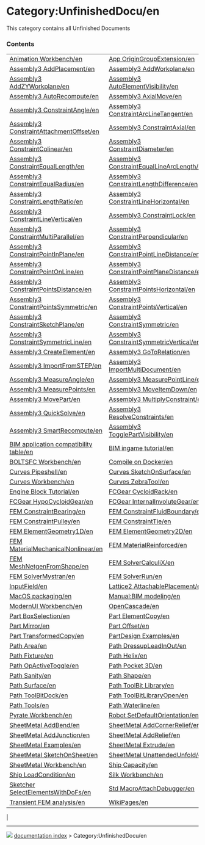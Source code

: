 # Category:UnfinishedDocu/en
This category contains all Unfinished Documents

### Contents

|     |     |     |
| --- | --- | --- |
| [Animation Workbench/en](Animation_Workbench/en.md) | [App OriginGroupExtension/en](App_OriginGroupExtension/en.md) | [Assembly3 AddOrigin/en](Assembly3_AddOrigin/en.md) |
| [Assembly3 AddPlacement/en](Assembly3_AddPlacement/en.md) | [Assembly3 AddWorkplane/en](Assembly3_AddWorkplane/en.md) | [Assembly3 AddXZWorkplane/en](Assembly3_AddXZWorkplane/en.md) |
| [Assembly3 AddZYWorkplane/en](Assembly3_AddZYWorkplane/en.md) | [Assembly3 AutoElementVisibility/en](Assembly3_AutoElementVisibility/en.md) | [Assembly3 AutoFixElement/en](Assembly3_AutoFixElement/en.md) |
| [Assembly3 AutoRecompute/en](Assembly3_AutoRecompute/en.md) | [Assembly3 AxialMove/en](Assembly3_AxialMove/en.md) | [Assembly3 ConstraintAlignment/en](Assembly3_ConstraintAlignment/en.md) |
| [Assembly3 ConstraintAngle/en](Assembly3_ConstraintAngle/en.md) | [Assembly3 ConstraintArcLineTangent/en](Assembly3_ConstraintArcLineTangent/en.md) | [Assembly3 ConstraintAttachment/en](Assembly3_ConstraintAttachment/en.md) |
| [Assembly3 ConstraintAttachmentOffset/en](Assembly3_ConstraintAttachmentOffset/en.md) | [Assembly3 ConstraintAxial/en](Assembly3_ConstraintAxial/en.md) | [Assembly3 ConstraintCoincidence/en](Assembly3_ConstraintCoincidence/en.md) |
| [Assembly3 ConstraintColinear/en](Assembly3_ConstraintColinear/en.md) | [Assembly3 ConstraintDiameter/en](Assembly3_ConstraintDiameter/en.md) | [Assembly3 ConstraintEqualAngle/en](Assembly3_ConstraintEqualAngle/en.md) |
| [Assembly3 ConstraintEqualLength/en](Assembly3_ConstraintEqualLength/en.md) | [Assembly3 ConstraintEqualLineArcLength/en](Assembly3_ConstraintEqualLineArcLength/en.md) | [Assembly3 ConstraintEqualPointLineDistance/en](Assembly3_ConstraintEqualPointLineDistance/en.md) |
| [Assembly3 ConstraintEqualRadius/en](Assembly3_ConstraintEqualRadius/en.md) | [Assembly3 ConstraintLengthDifference/en](Assembly3_ConstraintLengthDifference/en.md) | [Assembly3 ConstraintLengthEqualPointLineDistance/en](Assembly3_ConstraintLengthEqualPointLineDistance/en.md) |
| [Assembly3 ConstraintLengthRatio/en](Assembly3_ConstraintLengthRatio/en.md) | [Assembly3 ConstraintLineHorizontal/en](Assembly3_ConstraintLineHorizontal/en.md) | [Assembly3 ConstraintLineLength/en](Assembly3_ConstraintLineLength/en.md) |
| [Assembly3 ConstraintLineVertical/en](Assembly3_ConstraintLineVertical/en.md) | [Assembly3 ConstraintLock/en](Assembly3_ConstraintLock/en.md) | [Assembly3 ConstraintMidPoint/en](Assembly3_ConstraintMidPoint/en.md) |
| [Assembly3 ConstraintMultiParallel/en](Assembly3_ConstraintMultiParallel/en.md) | [Assembly3 ConstraintPerpendicular/en](Assembly3_ConstraintPerpendicular/en.md) | [Assembly3 ConstraintPointDistance/en](Assembly3_ConstraintPointDistance/en.md) |
| [Assembly3 ConstraintPointInPlane/en](Assembly3_ConstraintPointInPlane/en.md) | [Assembly3 ConstraintPointLineDistance/en](Assembly3_ConstraintPointLineDistance/en.md) | [Assembly3 ConstraintPointOnCircle/en](Assembly3_ConstraintPointOnCircle/en.md) |
| [Assembly3 ConstraintPointOnLine/en](Assembly3_ConstraintPointOnLine/en.md) | [Assembly3 ConstraintPointPlaneDistance/en](Assembly3_ConstraintPointPlaneDistance/en.md) | [Assembly3 ConstraintPointsCoincident/en](Assembly3_ConstraintPointsCoincident/en.md) |
| [Assembly3 ConstraintPointsDistance/en](Assembly3_ConstraintPointsDistance/en.md) | [Assembly3 ConstraintPointsHorizontal/en](Assembly3_ConstraintPointsHorizontal/en.md) | [Assembly3 ConstraintPointsProjectDistance/en](Assembly3_ConstraintPointsProjectDistance/en.md) |
| [Assembly3 ConstraintPointsSymmetric/en](Assembly3_ConstraintPointsSymmetric/en.md) | [Assembly3 ConstraintPointsVertical/en](Assembly3_ConstraintPointsVertical/en.md) | [Assembly3 ConstraintSameOrientation/en](Assembly3_ConstraintSameOrientation/en.md) |
| [Assembly3 ConstraintSketchPlane/en](Assembly3_ConstraintSketchPlane/en.md) | [Assembly3 ConstraintSymmetric/en](Assembly3_ConstraintSymmetric/en.md) | [Assembly3 ConstraintSymmetricHorizontal/en](Assembly3_ConstraintSymmetricHorizontal/en.md) |
| [Assembly3 ConstraintSymmetricLine/en](Assembly3_ConstraintSymmetricLine/en.md) | [Assembly3 ConstraintSymmetricVertical/en](Assembly3_ConstraintSymmetricVertical/en.md) | [Assembly3 CreateAssembly/en](Assembly3_CreateAssembly/en.md) |
| [Assembly3 CreateElement/en](Assembly3_CreateElement/en.md) | [Assembly3 GoToRelation/en](Assembly3_GoToRelation/en.md) | [Assembly3 GroupObjects/en](Assembly3_GroupObjects/en.md) |
| [Assembly3 ImportFromSTEP/en](Assembly3_ImportFromSTEP/en.md) | [Assembly3 ImportMultiDocument/en](Assembly3_ImportMultiDocument/en.md) | [Assembly3 LockMover/en](Assembly3_LockMover/en.md) |
| [Assembly3 MeasureAngle/en](Assembly3_MeasureAngle/en.md) | [Assembly3 MeasurePointLine/en](Assembly3_MeasurePointLine/en.md) | [Assembly3 MeasurePointPlane/en](Assembly3_MeasurePointPlane/en.md) |
| [Assembly3 MeasurePoints/en](Assembly3_MeasurePoints/en.md) | [Assembly3 MoveItemDown/en](Assembly3_MoveItemDown/en.md) | [Assembly3 MoveItemUp/en](Assembly3_MoveItemUp/en.md) |
| [Assembly3 MovePart/en](Assembly3_MovePart/en.md) | [Assembly3 MultiplyConstraint/en](Assembly3_MultiplyConstraint/en.md) | [Assembly3 QuickMove/en](Assembly3_QuickMove/en.md) |
| [Assembly3 QuickSolve/en](Assembly3_QuickSolve/en.md) | [Assembly3 ResolveConstraints/en](Assembly3_ResolveConstraints/en.md) | [Assembly3 ShowElementCS/en](Assembly3_ShowElementCS/en.md) |
| [Assembly3 SmartRecompute/en](Assembly3_SmartRecompute/en.md) | [Assembly3 TogglePartVisibility/en](Assembly3_TogglePartVisibility/en.md) | [Assembly3 TracePartMove/en](Assembly3_TracePartMove/en.md) |
| [BIM application compatibility table/en](BIM_application_compatibility_table/en.md) | [BIM ingame tutorial/en](BIM_ingame_tutorial/en.md) | [BIM Workbench/en](BIM_Workbench/en.md) |
| [BOLTSFC Workbench/en](BOLTSFC_Workbench/en.md) | [Compile on Docker/en](Compile_on_Docker/en.md) | [CurvedShapes Workbench/en](CurvedShapes_Workbench/en.md) |
| [Curves Pipeshell/en](Curves_Pipeshell/en.md) | [Curves SketchOnSurface/en](Curves_SketchOnSurface/en.md) | [Curves SplitCurve/en](Curves_SplitCurve/en.md) |
| [Curves Workbench/en](Curves_Workbench/en.md) | [Curves ZebraTool/en](Curves_ZebraTool/en.md) | [Developing FreeCAD with KDevelop/en](Developing_FreeCAD_with_KDevelop/en.md) |
| [Engine Block Tutorial/en](Engine_Block_Tutorial/en.md) | [FCGear CycloidRack/en](FCGear_CycloidRack/en.md) | [FCGear GearConnector/en](FCGear_GearConnector/en.md) |
| [FCGear HypoCycloidGear/en](FCGear_HypoCycloidGear/en.md) | [FCGear InternalInvoluteGear/en](FCGear_InternalInvoluteGear/en.md) | [FEM ConstantVacuumPermittivity/en](FEM_ConstantVacuumPermittivity/en.md) |
| [FEM ConstraintBearing/en](FEM_ConstraintBearing/en.md) | [FEM ConstraintFluidBoundary/en](FEM_ConstraintFluidBoundary/en.md) | [FEM ConstraintGear/en](FEM_ConstraintGear/en.md) |
| [FEM ConstraintPulley/en](FEM_ConstraintPulley/en.md) | [FEM ConstraintTie/en](FEM_ConstraintTie/en.md) | [FEM CreateNodesSet/en](FEM_CreateNodesSet/en.md) |
| [FEM ElementGeometry1D/en](FEM_ElementGeometry1D/en.md) | [FEM ElementGeometry2D/en](FEM_ElementGeometry2D/en.md) | [FEM ElementRotation1D/en](FEM_ElementRotation1D/en.md) |
| [FEM MaterialMechanicalNonlinear/en](FEM_MaterialMechanicalNonlinear/en.md) | [FEM MaterialReinforced/en](FEM_MaterialReinforced/en.md) | [FEM MeshClear/en](FEM_MeshClear/en.md) |
| [FEM MeshNetgenFromShape/en](FEM_MeshNetgenFromShape/en.md) | [FEM SolverCalculiX/en](FEM_SolverCalculiX/en.md) | [FEM SolverControl/en](FEM_SolverControl/en.md) |
| [FEM SolverMystran/en](FEM_SolverMystran/en.md) | [FEM SolverRun/en](FEM_SolverRun/en.md) | [FreeCAD Docker CLI mode/en](FreeCAD_Docker_CLI_mode/en.md) |
| [InputField/en](InputField/en.md) | [Lattice2 AttachablePlacement/en](Lattice2_AttachablePlacement/en.md) | [Lattice2 Workbench/en](Lattice2_Workbench/en.md) |
| [MacOS packaging/en](MacOS_packaging/en.md) | [Manual:BIM modeling/en](Manual_BIM_modeling/en.md) | [Migrating to FreeCAD from SolidWorks/en](Migrating_to_FreeCAD_from_SolidWorks/en.md) |
| [ModernUI Workbench/en](ModernUI_Workbench/en.md) | [OpenCascade/en](OpenCascade/en.md) | [OpenSCAD ColorCodeShape/en](OpenSCAD_ColorCodeShape/en.md) |
| [Part BoxSelection/en](Part_BoxSelection/en.md) | [Part ElementCopy/en](Part_ElementCopy/en.md) | [Part Loft/en](Part_Loft/en.md) |
| [Part Mirror/en](Part_Mirror/en.md) | [Part Offset/en](Part_Offset/en.md) | [Part RuledSurface/en](Part_RuledSurface/en.md) |
| [Part TransformedCopy/en](Part_TransformedCopy/en.md) | [PartDesign Examples/en](PartDesign_Examples/en.md) | [Path Area Workplane/en](Path_Area_Workplane/en.md) |
| [Path Area/en](Path_Area/en.md) | [Path DressupLeadInOut/en](Path_DressupLeadInOut/en.md) | [Path Engrave/en](Path_Engrave/en.md) |
| [Path Fixture/en](Path_Fixture/en.md) | [Path Helix/en](Path_Helix/en.md) | [Path MillFace/en](Path_MillFace/en.md) |
| [Path OpActiveToggle/en](Path_OpActiveToggle/en.md) | [Path Pocket 3D/en](Path_Pocket_3D/en.md) | [Path Postprocessor Customization/en](Path_Postprocessor_Customization/en.md) |
| [Path Sanity/en](Path_Sanity/en.md) | [Path Shape/en](Path_Shape/en.md) | [Path Simulator/en](Path_Simulator/en.md) |
| [Path Surface/en](Path_Surface/en.md) | [Path ToolBit Library/en](Path_ToolBit_Library/en.md) | [Path ToolBit/en](Path_ToolBit/en.md) |
| [Path ToolBitDock/en](Path_ToolBitDock/en.md) | [Path ToolBitLibraryOpen/en](Path_ToolBitLibraryOpen/en.md) | [Path ToolController/en](Path_ToolController/en.md) |
| [Path Tools/en](Path_Tools/en.md) | [Path Waterline/en](Path_Waterline/en.md) | [POV-Ray-Rendering Workbench/en](POV-Ray-Rendering_Workbench/en.md) |
| [Pyrate Workbench/en](Pyrate_Workbench/en.md) | [Robot SetDefaultOrientation/en](Robot_SetDefaultOrientation/en.md) | [SheetMetal AddBase/en](SheetMetal_AddBase/en.md) |
| [SheetMetal AddBend/en](SheetMetal_AddBend/en.md) | [SheetMetal AddCornerRelief/en](SheetMetal_AddCornerRelief/en.md) | [SheetMetal AddFoldWall/en](SheetMetal_AddFoldWall/en.md) |
| [SheetMetal AddJunction/en](SheetMetal_AddJunction/en.md) | [SheetMetal AddRelief/en](SheetMetal_AddRelief/en.md) | [SheetMetal AddWall/en](SheetMetal_AddWall/en.md) |
| [SheetMetal Examples/en](SheetMetal_Examples/en.md) | [SheetMetal Extrude/en](SheetMetal_Extrude/en.md) | [SheetMetal Forming/en](SheetMetal_Forming/en.md) |
| [SheetMetal SketchOnSheet/en](SheetMetal_SketchOnSheet/en.md) | [SheetMetal UnattendedUnfold/en](SheetMetal_UnattendedUnfold/en.md) | [SheetMetal Unfold/en](SheetMetal_Unfold/en.md) |
| [SheetMetal Workbench/en](SheetMetal_Workbench/en.md) | [Ship Capacity/en](Ship_Capacity/en.md) | [Ship GZ/en](Ship_GZ/en.md) |
| [Ship LoadCondition/en](Ship_LoadCondition/en.md) | [Silk Workbench/en](Silk_Workbench/en.md) | [Sketcher ConstrainHorizontal/en](Sketcher_ConstrainHorizontal/en.md) |
| [Sketcher SelectElementsWithDoFs/en](Sketcher_SelectElementsWithDoFs/en.md) | [Std MacroAttachDebugger/en](Std_MacroAttachDebugger/en.md) | [TechDraw Section Examples/en](TechDraw_Section_Examples/en.md) |
| [Transient FEM analysis/en](Transient_FEM_analysis/en.md) | [WikiPages/en](WikiPages/en.md) | [Windows packaging/en](Windows_packaging/en.md) |
|



---
![](images/Right_arrow.png) [documentation index](../README.md) > Category:UnfinishedDocu/en
